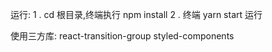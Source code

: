 运行: 
1 . cd 根目录,终端执行 npm install
2 . 终端 yarn start 运行


使用三方库:
react-transition-group
styled-components

